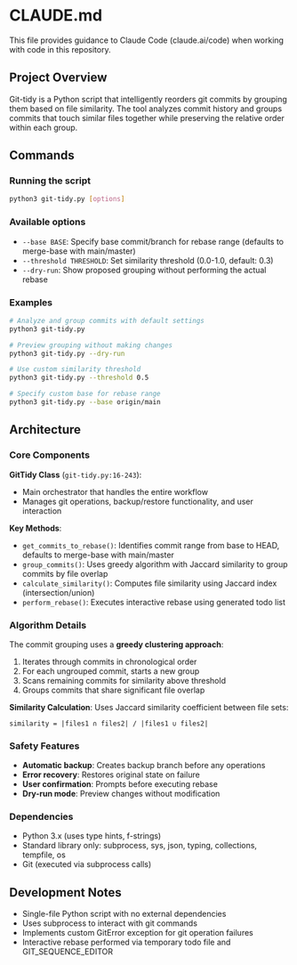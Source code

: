 # CLAUDE.md

This file provides guidance to Claude Code (claude.ai/code) when working with code in this repository.

## Project Overview

Git-tidy is a Python script that intelligently reorders git commits by grouping them based on file similarity. The tool analyzes commit history and groups commits that touch similar files together while preserving the relative order within each group.

## Commands

### Running the script
```bash
python3 git-tidy.py [options]
```

### Available options
- `--base BASE`: Specify base commit/branch for rebase range (defaults to merge-base with main/master)
- `--threshold THRESHOLD`: Set similarity threshold (0.0-1.0, default: 0.3)
- `--dry-run`: Show proposed grouping without performing the actual rebase

### Examples
```bash
# Analyze and group commits with default settings
python3 git-tidy.py

# Preview grouping without making changes
python3 git-tidy.py --dry-run

# Use custom similarity threshold
python3 git-tidy.py --threshold 0.5

# Specify custom base for rebase range
python3 git-tidy.py --base origin/main
```

## Architecture

### Core Components

**GitTidy Class** (`git-tidy.py:16-243`):
- Main orchestrator that handles the entire workflow
- Manages git operations, backup/restore functionality, and user interaction

**Key Methods**:
- `get_commits_to_rebase()`: Identifies commit range from base to HEAD, defaults to merge-base with main/master
- `group_commits()`: Uses greedy algorithm with Jaccard similarity to group commits by file overlap
- `calculate_similarity()`: Computes file similarity using Jaccard index (intersection/union)
- `perform_rebase()`: Executes interactive rebase using generated todo list

### Algorithm Details

The commit grouping uses a **greedy clustering approach**:
1. Iterates through commits in chronological order
2. For each ungrouped commit, starts a new group
3. Scans remaining commits for similarity above threshold
4. Groups commits that share significant file overlap

**Similarity Calculation**: Uses Jaccard similarity coefficient between file sets:
```
similarity = |files1 ∩ files2| / |files1 ∪ files2|
```

### Safety Features

- **Automatic backup**: Creates backup branch before any operations
- **Error recovery**: Restores original state on failure
- **User confirmation**: Prompts before executing rebase
- **Dry-run mode**: Preview changes without modification

### Dependencies

- Python 3.x (uses type hints, f-strings)
- Standard library only: subprocess, sys, json, typing, collections, tempfile, os
- Git (executed via subprocess calls)

## Development Notes

- Single-file Python script with no external dependencies
- Uses subprocess to interact with git commands
- Implements custom GitError exception for git operation failures
- Interactive rebase performed via temporary todo file and GIT_SEQUENCE_EDITOR